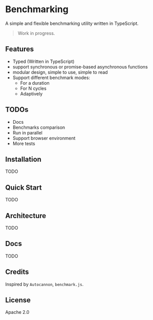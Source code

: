 # Benchmarking

A simple and flexible benchmarking utility written in TypeScript.

> Work in progress.


## Features

* Typed (Written in TypeScript)
* support synchronous or promise-based asynchronous functions
* modular design, simple to use, simple to read
* Support different benchmark modes:
    * For a duration
    * For N cycles
    * Adaptively


## TODOs

* Docs
* Benchmarks comparison
* Run in parallel
* Support browser environment
* More tests


## Installation

TODO


## Quick Start

TODO


## Architecture

TODO


## Docs

TODO


## Credits

Inspired by `Autocannon`, `benchmark.js`.


## License

Apache 2.0

